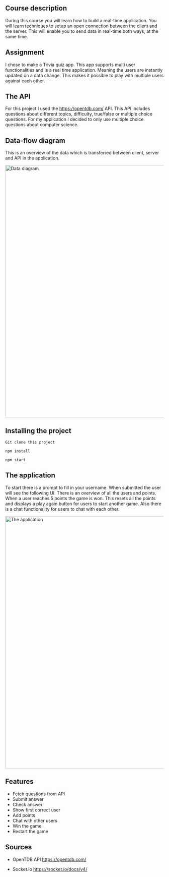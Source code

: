 ## Course description

During this course you will learn how to build a real-time application. You will learn techniques to setup an open connection between the client and the server. This will enable you to send data in real-time both ways, at the same time.


## Assignment

I chose to make a Trivia quiz app. This app supports multi user functionalities and is a real time application. Meaning the users are instantly updated on a data change. This makes it possible to play with multiple users against each other. 

## The API

For this project I used the https://opentdb.com/ API. This API includes questions about different topics, difficulty, true/false or multiple choice questions. For my application I decided to only use multiple choice questions about computer science. 

## Data-flow diagram

This is an overview of the data which is transferred between client, server and API in the application. 

<img width="800" alt="Data diagram" src="https://github.com/Joepkl/real-time-web-2223/assets/74242736/00ca10c8-97cc-4615-9d9e-1027076db59e">


## Installing the project

```
Git clone this project
```
```
npm install
```
```
npm start
```

## The application

To start there is a prompt to fill in your username. When submitted the user will see the following UI. There is an overview of all the users and points. When a user reaches 5 points the game is won. This resets all the points and displays a play again button for users to start another game. Also there is a chat functionality for users to chat with each other. 

<img width="800" alt="The application" src="https://github.com/Joepkl/real-time-web-2223/assets/74242736/26f5e1a6-a723-4986-85b0-e6e506a4a498">



## Features
- Fetch questions from API
- Submit answer
- Check answer
- Show first correct user
- Add points
- Chat with other users
- Win the game
- Restart the game


## Sources

- OpenTDB API
https://opentdb.com/

- Socket.io
https://socket.io/docs/v4/



<!-- Here are some hints for your projects Readme.md! -->

<!-- Start out with a title and a description -->

<!-- Add a nice image here at the end of the week, showing off your shiny frontend 📸 -->

<!-- Add a link to your live demo in Github Pages 🌐-->

<!-- replace the code in the /docs folder with your own, so you can showcase your work with GitHub Pages 🌍 -->

<!-- Maybe a table of contents here? 📚 -->

<!-- ☝️ replace this description with a description of your own work -->

<!-- How about a section that describes how to install this project? 🤓 -->

<!-- ...but how does one use this project? What are its features 🤔 -->

<!-- What external data source is featured in your project and what are its properties 🌠 -->

<!-- This would be a good place for your data life cycle ♻️-->

<!-- Maybe a checklist of done stuff and stuff still on your wishlist? ✅ -->

<!-- We all stand on the shoulders of giants, please link all the sources you used in to create this project. -->

<!-- How about a license here? When in doubt use MIT. 📜  -->
